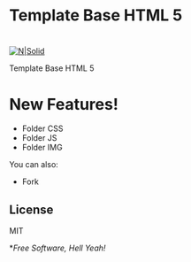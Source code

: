 # Template Base HTML 5

#

[![N|Solid](https://www.w3.org/html/logo/downloads/HTML5_Badge_256.png)](https://www.w3.org/html/)

Template Base HTML 5

# New Features!

  - Folder CSS
  - Folder JS
  - Folder IMG


You can also:
  - Fork


License
----

MIT


**Free Software, Hell Yeah!*
